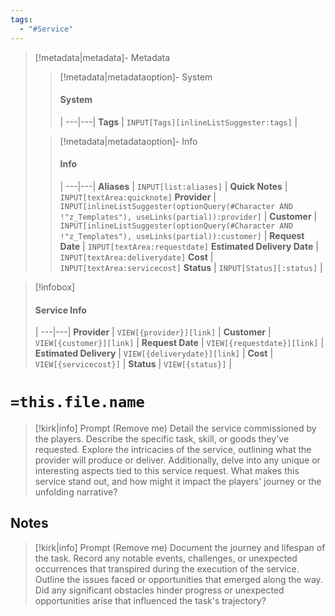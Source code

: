 ```yaml
---
tags:
  - "#Service"
---
```


> [!metadata|metadata]- Metadata 
>> [!metadata|metadataoption]- System
>> #### System
>>  |
>> ---|---|
> **Tags** | `INPUT[Tags][inlineListSuggester:tags]` |
>
>> [!metadata|metadataoption]- Info
>> #### Info
>>  |
>> ---|---|
>> **Aliases** | `INPUT[list:aliases]` |
>> **Quick Notes** |  `INPUT[textArea:quicknote]`
>> **Provider** | `INPUT[inlineListSuggester(optionQuery(#Character AND !"z_Templates"), useLinks(partial)):provider]` |
>> **Customer** | `INPUT[inlineListSuggester(optionQuery(#Character AND !"z_Templates"), useLinks(partial)):customer]` |
>> **Request Date** |  `INPUT[textArea:requestdate]`
>> **Estimated Delivery Date** |  `INPUT[textArea:deliverydate]`
>> **Cost** |  `INPUT[textArea:servicecost]`
>> **Status** | `INPUT[Status][:status]` |

> [!infobox]
> #### Service Info
>  |
> ---|---|
> **Provider** | `VIEW[{provider}][link]` |
> **Customer** | `VIEW[{customer}][link]` |
> **Request Date** | `VIEW[{requestdate}][link]` |
> **Estimated Delivery** | `VIEW[{deliverydate}][link]` |
> **Cost** | `VIEW[{servicecost}]` |
> **Status** | `VIEW[{status}]` |




# `=this.file.name`

> [!kirk|info] Prompt (Remove me)
Detail the service commissioned by the players. Describe the specific task, skill, or goods they've requested. Explore the intricacies of the service, outlining what the provider will produce or deliver. Additionally, delve into any unique or interesting aspects tied to this service request. What makes this service stand out, and how might it impact the players' journey or the unfolding narrative?

## Notes

> [!kirk|info] Prompt (Remove me)
Document the journey and lifespan of the task. Record any notable events, challenges, or unexpected occurrences that transpired during the execution of the service. Outline the issues faced or opportunities that emerged along the way. Did any significant obstacles hinder progress or unexpected opportunities arise that influenced the task's trajectory?
